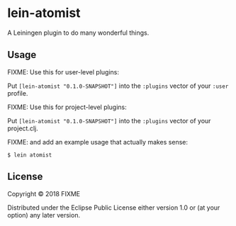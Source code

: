 # lein-atomist

A Leiningen plugin to do many wonderful things.

## Usage

FIXME: Use this for user-level plugins:

Put `[lein-atomist "0.1.0-SNAPSHOT"]` into the `:plugins` vector of your `:user`
profile.

FIXME: Use this for project-level plugins:

Put `[lein-atomist "0.1.0-SNAPSHOT"]` into the `:plugins` vector of your project.clj.

FIXME: and add an example usage that actually makes sense:

    $ lein atomist

## License

Copyright © 2018 FIXME

Distributed under the Eclipse Public License either version 1.0 or (at
your option) any later version.
